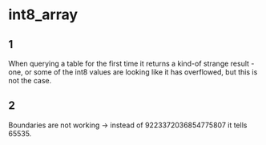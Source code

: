 # int8_array

## 1

When querying a table for the first time it returns a kind-of strange result - one, or some of the int8 values are looking like it has overflowed, but this is not the case.

## 2

Boundaries are not working -> instead of 9223372036854775807 it tells 65535.
